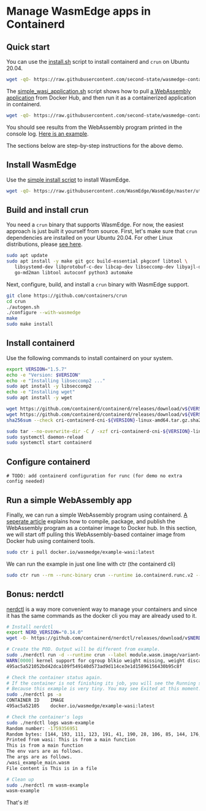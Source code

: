 # Manage WasmEdge apps in Containerd

## Quick start

You can use the [install.sh](install.sh) script to install containerd and `crun` on Ubuntu 20.04.

```bash
wget -qO- https://raw.githubusercontent.com/second-state/wasmedge-containers-examples/main/containerd/install.sh | bash
```

The [simple_wasi_application.sh](simple_wasi_application.sh) script shows how to pull [a WebAssembly application](../simple_wasi_app.md) from Docker Hub, and then run it as a containerized application in containerd.

```bash
wget -qO- https://raw.githubusercontent.com/second-state/wasmedge-containers-examples/main/containerd/simple_wasi_application.sh | bash
```

You should see results from the WebAssembly program printed in the console log. [Here is an example](https://github.com/second-state/wasmedge-containers-examples/runs/4321868699?check_suite_focus=true#step:4:63).

The sections below are step-by-step instructions for the above demo.

## Install WasmEdge

Use the [simple install script](https://github.com/WasmEdge/WasmEdge/blob/master/docs/install.md) to install WasmEdge.

```bash
wget -qO- https://raw.githubusercontent.com/WasmEdge/WasmEdge/master/utils/install.sh | bash -s -- -p /usr/local
```

## Build and install crun

You need a `crun` binary that supports WasmEdge. For now, the easiest approach is just built it yourself from source. First, let's make sure that `crun` dependencies are installed on your Ubuntu 20.04.
For other Linux distributions, please [see here](https://github.com/containers/crun#readme).

```bash
sudo apt update
sudo apt install -y make git gcc build-essential pkgconf libtool \
   libsystemd-dev libprotobuf-c-dev libcap-dev libseccomp-dev libyajl-dev \
   go-md2man libtool autoconf python3 automake
```

Next, configure, build, and install a `crun` binary with WasmEdge support.

```bash
git clone https://github.com/containers/crun
cd crun
./autogen.sh
./configure --with-wasmedge
make
sudo make install
```

## Install containerd

Use the following commands to install containerd on your system.

```bash
export VERSION="1.5.7"
echo -e "Version: $VERSION"
echo -e "Installing libseccomp2 ..."
sudo apt install -y libseccomp2
echo -e "Installing wget"
sudo apt install -y wget

wget https://github.com/containerd/containerd/releases/download/v${VERSION}/cri-containerd-cni-${VERSION}-linux-amd64.tar.gz
wget https://github.com/containerd/containerd/releases/download/v${VERSION}/cri-containerd-cni-${VERSION}-linux-amd64.tar.gz.sha256sum
sha256sum --check cri-containerd-cni-${VERSION}-linux-amd64.tar.gz.sha256sum

sudo tar --no-overwrite-dir -C / -xzf cri-containerd-cni-${VERSION}-linux-amd64.tar.gz
sudo systemctl daemon-reload
sudo systemctl start containerd
```

## Configure containerd

```
# TODO: add containerd configuration for runc (for demo no extra config needed)
```

## Run a simple WebAssembly app

Finally, we can run a simple WebAssembly program using containerd.
[A seperate article](../simple_wasi_app.md) explains how to compile, package, and publish the WebAssembly
program as a container image to Docker hub.
In this section, we will start off pulling this WebAssembly-based container
image from Docker hub using containerd tools.

```bash
sudo ctr i pull docker.io/wasmedge/example-wasi:latest
```

We can run the example in just one line with ctr (the containerd cli) 

```bash
sudo ctr run --rm --runc-binary crun --runtime io.containerd.runc.v2 --label module.wasm.image/variant=compat-smart docker.io/wasmedge/example-wasi:latest wasm-example /wasi_example_main.wasm 50000000 Hello WasmEdge
```

## Bonus: nerdctl

[nerdctl](https://github.com/containerd/nerdctl) is a way more convenient way to manage your containers and since it has the same commands as the docker cli you may are already used to it.

```bash
# Install nerdctl
export NERD_VERSION="0.14.0"
wget -O- https://github.com/containerd/nerdctl/releases/download/v$NERD_VERSION/nerdctl-$NERD_VERSION-linux-amd64.tar.gz |tar xzf -

# Create the POD. Output will be different from example.
sudo ./nerdctl run -d --runtime crun --label module.wasm.image/variant=compat-smart --name wasm-example docker.io/wasmedge/example-wasi:latest
WARN[0000] kernel support for cgroup blkio weight missing, weight discarded
495ac5a521052bd42dca109f549140d573ad9d114ce3e1d15896156430b95c8f

# Check the container status again.
# If the container is not finishing its job, you will see the Running state
# Because this example is very tiny. You may see Exited at this moment.
sudo ./nerdctl ps -a
CONTAINER ID    IMAGE                                                     COMMAND                   CREATED          STATUS                      PORTS    NAMES
495ac5a52105    docker.io/wasmedge/example-wasi:latest                    "/wasi_example_main.…"    8 seconds ago    Exited (0) 8 seconds ago             wasm-example

# Check the container's logs
sudo ./nerdctl logs wasm-example
Random number: -1759356951
Random bytes: [144, 193, 111, 123, 191, 41, 190, 28, 106, 85, 144, 176, 206, 147, 231, 112, 197, 172, 128, 181, 175, 44, 229, 61, 142, 104, 50, 239, 52, 185, 180, 171, 178, 160, 179, 9, 43, 240, 129, 131, 10, 80, 101, 236, 20, 96, 55, 137, 224, 222, 254, 73, 160, 102, 189, 111, 58, 107, 144, 205, 119, 242, 196, 74, 230, 101, 81, 235, 149, 48, 93, 105, 73, 239, 120, 221, 74, 135, 103, 64, 248, 169, 98, 105, 5, 124, 91, 130, 155, 64, 234, 173, 209, 115, 70, 77, 149, 176, 242, 77, 149, 87, 114, 131, 185, 1, 21, 236, 107, 71, 98, 92, 234, 19, 27, 88, 246, 58, 94, 183, 131, 191, 112, 29, 61, 140, 48, 95]
Printed from wasi: This is from a main function
This is from a main function
The env vars are as follows.
The args are as follows.
/wasi_example_main.wasm
File content is This is in a file

# Clean up
sudo ./nerdctl rm wasm-example
wasm-example
```

That's it!
